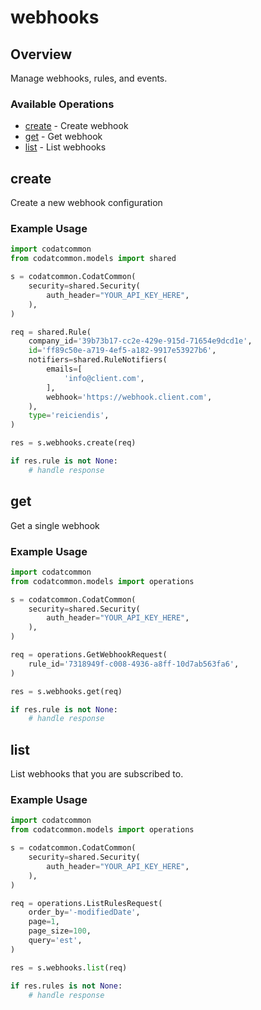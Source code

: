 # webhooks

## Overview

Manage webhooks, rules, and events.

### Available Operations

* [create](#create) - Create webhook
* [get](#get) - Get webhook
* [list](#list) - List webhooks

## create

Create a new webhook configuration

### Example Usage

```python
import codatcommon
from codatcommon.models import shared

s = codatcommon.CodatCommon(
    security=shared.Security(
        auth_header="YOUR_API_KEY_HERE",
    ),
)

req = shared.Rule(
    company_id='39b73b17-cc2e-429e-915d-71654e9dcd1e',
    id='ff89c50e-a719-4ef5-a182-9917e53927b6',
    notifiers=shared.RuleNotifiers(
        emails=[
            'info@client.com',
        ],
        webhook='https://webhook.client.com',
    ),
    type='reiciendis',
)

res = s.webhooks.create(req)

if res.rule is not None:
    # handle response
```

## get

Get a single webhook

### Example Usage

```python
import codatcommon
from codatcommon.models import operations

s = codatcommon.CodatCommon(
    security=shared.Security(
        auth_header="YOUR_API_KEY_HERE",
    ),
)

req = operations.GetWebhookRequest(
    rule_id='7318949f-c008-4936-a8ff-10d7ab563fa6',
)

res = s.webhooks.get(req)

if res.rule is not None:
    # handle response
```

## list

List webhooks that you are subscribed to.

### Example Usage

```python
import codatcommon
from codatcommon.models import operations

s = codatcommon.CodatCommon(
    security=shared.Security(
        auth_header="YOUR_API_KEY_HERE",
    ),
)

req = operations.ListRulesRequest(
    order_by='-modifiedDate',
    page=1,
    page_size=100,
    query='est',
)

res = s.webhooks.list(req)

if res.rules is not None:
    # handle response
```
